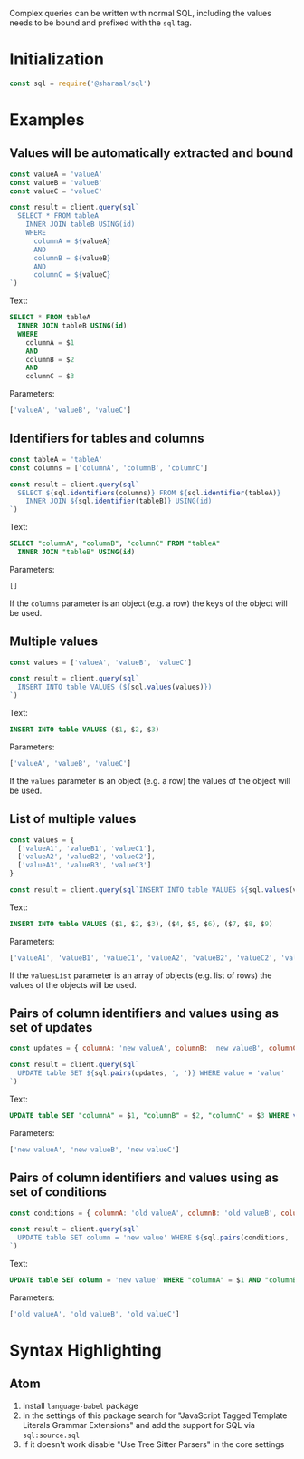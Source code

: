Complex queries can be written with normal SQL, including the values needs to be bound and prefixed with the `sql` tag.

# Initialization

```javascript
const sql = require('@sharaal/sql')
```

# Examples

## Values will be automatically extracted and bound

```javascript
const valueA = 'valueA'
const valueB = 'valueB'
const valueC = 'valueC'

const result = client.query(sql`
  SELECT * FROM tableA
    INNER JOIN tableB USING(id)
    WHERE
      columnA = ${valueA}
      AND
      columnB = ${valueB}
      AND
      columnC = ${valueC}
`)
```

Text:

```sql
SELECT * FROM tableA
  INNER JOIN tableB USING(id)
  WHERE
    columnA = $1
    AND
    columnB = $2
    AND
    columnC = $3
```

Parameters:

```javascript
['valueA', 'valueB', 'valueC']
```

## Identifiers for tables and columns

```javascript
const tableA = 'tableA'
const columns = ['columnA', 'columnB', 'columnC']

const result = client.query(sql`
  SELECT ${sql.identifiers(columns)} FROM ${sql.identifier(tableA)}
    INNER JOIN ${sql.identifier(tableB)} USING(id)
`)
```

Text:

```sql
SELECT "columnA", "columnB", "columnC" FROM "tableA"
  INNER JOIN "tableB" USING(id)
```

Parameters:

```javascript
[]
```

If the `columns` parameter is an object (e.g. a row) the keys of the object will be used.

## Multiple values

```javascript
const values = ['valueA', 'valueB', 'valueC']

const result = client.query(sql`
  INSERT INTO table VALUES (${sql.values(values)})
`)
```

Text:

```sql
INSERT INTO table VALUES ($1, $2, $3)
```

Parameters:

```javascript
['valueA', 'valueB', 'valueC']
```

If the `values` parameter is an object (e.g. a row) the values of the object will be used.

## List of multiple values

```javascript
const values = {
  ['valueA1', 'valueB1', 'valueC1'],
  ['valueA2', 'valueB2', 'valueC2'],
  ['valueA3', 'valueB3', 'valueC3']
}

const result = client.query(sql`INSERT INTO table VALUES ${sql.values(values)}`)
```

Text:

```sql
INSERT INTO table VALUES ($1, $2, $3), ($4, $5, $6), ($7, $8, $9)
```

Parameters:

```javascript
['valueA1', 'valueB1', 'valueC1', 'valueA2', 'valueB2', 'valueC2', 'valueA3', 'valueB3', 'valueC3']
```

If the `valuesList` parameter is an array of objects (e.g. list of rows) the values of the objects will be used.

## Pairs of column identifiers and values using as set of updates

```javascript
const updates = { columnA: 'new valueA', columnB: 'new valueB', columnC: 'new valueC' }

const result = client.query(sql`
  UPDATE table SET ${sql.pairs(updates, ', ')} WHERE value = 'value'
`)
```

Text:

```sql
UPDATE table SET "columnA" = $1, "columnB" = $2, "columnC" = $3 WHERE value = 'value'
```

Parameters:

```javascript
['new valueA', 'new valueB', 'new valueC']
```

## Pairs of column identifiers and values using as set of conditions

```javascript
const conditions = { columnA: 'old valueA', columnB: 'old valueB', columnC: 'old valueC' }

const result = client.query(sql`
  UPDATE table SET column = 'new value' WHERE ${sql.pairs(conditions, ' AND ')}
`)
```

Text:

```sql
UPDATE table SET column = 'new value' WHERE "columnA" = $1 AND "columnB" = $2 AND "columnC" = $3
```

Parameters:

```javascript
['old valueA', 'old valueB', 'old valueC']
```

# Syntax Highlighting

## Atom

1. Install `language-babel` package
2. In the settings of this package search for "JavaScript Tagged Template Literals Grammar Extensions" and add the support for SQL via `sql:source.sql`
3. If it doesn't work disable "Use Tree Sitter Parsers" in the core settings
